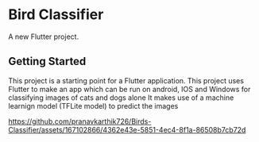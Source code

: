 # Bird Classifier

A new Flutter project.

## Getting Started

This project is a starting point for a Flutter application. This project uses Flutter to make an app which can be run on android, IOS and Windows for classifying images of cats and dogs alone It makes use of a machine learnign model (TFLite model) to predict the images

https://github.com/pranavkarthik726/Birds-Classifier/assets/167102866/4362e43e-5851-4ec4-8f1a-86508b7cb72d

